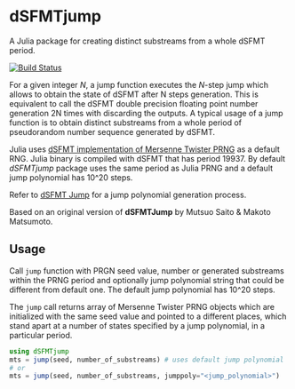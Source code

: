 # dSFMTjump

A Julia package for creating distinct substreams from a whole dSFMT period.

[![Build Status](https://travis-ci.org/wildart/dSFMTjump.jl.svg?branch=master)](https://travis-ci.org/wildart/dSFMTjump.jl)

For a given integer *N*, a jump function executes the *N*-step jump which allows to obtain the state of dSFMT after N steps generation. This is equivalent to call the dSFMT double precision floating point number generation 2N times with discarding the outputs. A typical usage of a jump function is to obtain distinct substreams from a whole period of pseudorandom number sequence generated by dSFMT.

Julia uses [dSFMT implementation of Mersenne Twister PRNG](http://www.math.sci.hiroshima-u.ac.jp/~m-mat/MT/SFMT/index.html) as a default RNG. Julia binary is compiled with dSFMT that has period 19937. By default *dSFMTjump* package uses the same period as Julia PRNG and a default jump polynomial has 10^20 steps.

Refer to [dSFMT Jump](http://www.math.sci.hiroshima-u.ac.jp/~m-mat/MT/SFMT/JUMP/dsfmt-jump.html) for a jump polynomial generation process.

Based on an original version of **dSFMTJump** by Mutsuo Saito & Makoto Matsumoto.

## Usage
Call `jump` function with PRGN seed value, number or generated substreams within the PRNG period
and optionally jump polynomial string that could be different from default one. The default jump polynomial has 10^20 steps.

The `jump` call returns array of Mersenne Twister PRNG objects which are initialized with the same seed value and pointed to a different places, which stand apart at a number of states specified by a jump polynomial, in a particular period.

```julia
using dSFMTjump
mts = jump(seed, number_of_substreams) # uses default jump polynomial
# or
mts = jump(seed, number_of_substreams, jumppoly="<jump_polynomial>")
```
